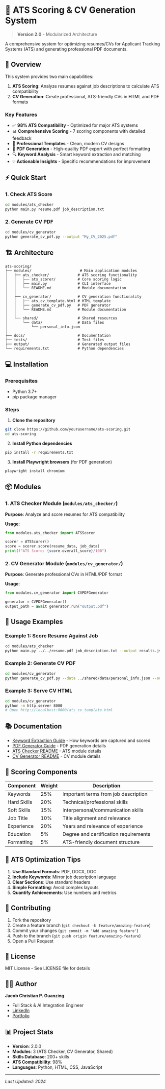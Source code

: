 # 🚀 ATS Scoring & CV Generation System

> **Version 2.0** - Modularized Architecture

A comprehensive system for optimizing resumes/CVs for Applicant Tracking Systems (ATS) and generating professional PDF documents.

## 🎯 Overview

This system provides two main capabilities:

1. **ATS Scoring**: Analyze resumes against job descriptions to calculate ATS compatibility
2. **CV Generation**: Create professional, ATS-friendly CVs in HTML and PDF formats

### Key Features
- ✅ **98% ATS Compatibility** - Optimized for major ATS systems
- 📊 **Comprehensive Scoring** - 7 scoring components with detailed feedback
- 🎨 **Professional Templates** - Clean, modern CV designs
- 📑 **PDF Generation** - High-quality PDF export with perfect formatting
- 🔍 **Keyword Analysis** - Smart keyword extraction and matching
- 💡 **Actionable Insights** - Specific recommendations for improvement

## ⚡ Quick Start

### 1. Check ATS Score
```bash
cd modules/ats_checker
python main.py resume.pdf job_description.txt
```

### 2. Generate CV PDF
```bash
cd modules/cv_generator
python generate_cv_pdf.py --output "My_CV_2025.pdf"
```

## 🏗️ Architecture

```
ats-scoring/
├── modules/                      # Main application modules
│   ├── ats_checker/             # ATS scoring functionality
│   │   ├── ats_scorer/          # Core scoring logic
│   │   ├── main.py              # CLI interface
│   │   └── README.md            # Module documentation
│   │
│   ├── cv_generator/            # CV generation functionality
│   │   ├── ats_cv_template.html # HTML template
│   │   ├── generate_cv_pdf.py   # PDF generator
│   │   └── README.md            # Module documentation
│   │
│   └── shared/                  # Shared resources
│       └── data/                # Data files
│           └── personal_info.json
│
├── docs/                        # Documentation
├── tests/                       # Test files
├── output/                      # Generated output files
└── requirements.txt             # Python dependencies
```

## 💻 Installation

### Prerequisites
- Python 3.7+
- pip package manager

### Steps

1. **Clone the repository**
```bash
git clone https://github.com/yourusername/ats-scoring.git
cd ats-scoring
```

2. **Install Python dependencies**
```bash
pip install -r requirements.txt
```

3. **Install Playwright browsers** (for PDF generation)
```bash
playwright install chromium
```

## 📦 Modules

### 1. ATS Checker Module (`modules/ats_checker/`)

**Purpose**: Analyze and score resumes for ATS compatibility

**Usage**:
```python
from modules.ats_checker import ATSScorer

scorer = ATSScorer()
score = scorer.score(resume_data, job_data)
print(f"ATS Score: {score.overall_score}/100")
```

### 2. CV Generator Module (`modules/cv_generator/`)

**Purpose**: Generate professional CVs in HTML/PDF format

**Usage**:
```python
from modules.cv_generator import CVPDFGenerator

generator = CVPDFGenerator()
output_path = await generator.run("output.pdf")
```

## 📖 Usage Examples

### Example 1: Score Resume Against Job

```bash
cd modules/ats_checker
python main.py ../../resume.pdf job_description.txt --output results.json
```

### Example 2: Generate CV PDF

```bash
cd modules/cv_generator
python generate_cv_pdf.py --data ../shared/data/personal_info.json --output "CV_2025.pdf"
```

### Example 3: Serve CV HTML

```bash
cd modules/cv_generator
python -m http.server 8000
# Open http://localhost:8000/ats_cv_template.html
```

## 📚 Documentation

- [Keyword Extraction Guide](docs/README_Keyword_Extraction.md) - How keywords are captured and scored
- [PDF Generator Guide](docs/README_PDF_Generator.md) - PDF generation details
- [ATS Checker README](modules/ats_checker/README.md) - ATS module details
- [CV Generator README](modules/cv_generator/README.md) - CV module details

## 🔧 Scoring Components

| Component | Weight | Description |
|-----------|--------|-------------|
| Keywords | 25% | Important terms from job description |
| Hard Skills | 20% | Technical/professional skills |
| Soft Skills | 15% | Interpersonal/communication skills |
| Job Title | 10% | Title alignment and relevance |
| Experience | 20% | Years and relevance of experience |
| Education | 5% | Degree and certification requirements |
| Formatting | 5% | ATS-friendly document structure |

## 🎯 ATS Optimization Tips

1. **Use Standard Formats**: PDF, DOCX, DOC
2. **Include Keywords**: Mirror job description language
3. **Clear Sections**: Use standard headers
4. **Simple Formatting**: Avoid complex layouts
5. **Quantify Achievements**: Use numbers and metrics

## 🤝 Contributing

1. Fork the repository
2. Create a feature branch (`git checkout -b feature/amazing-feature`)
3. Commit your changes (`git commit -m 'Add amazing feature'`)
4. Push to the branch (`git push origin feature/amazing-feature`)
5. Open a Pull Request

## 📄 License

MIT License - See LICENSE file for details

## 👨‍💻 Author

**Jacob Christian P. Guanzing**
- Full Stack & AI Integration Engineer
- [LinkedIn](https://linkedin.com/in/jcpguanzing)
- [Portfolio](https://jacobs-space.com)

## 📊 Project Stats

- **Version**: 2.0.0
- **Modules**: 3 (ATS Checker, CV Generator, Shared)
- **Skills Database**: 200+ skills
- **ATS Compatibility**: 98%
- **Languages**: Python, HTML, CSS, JavaScript

---

*Last Updated: 2024*